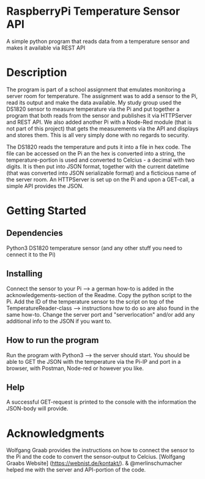 # RaspberryPi Temperature Sensor API
A simple python program that reads data from a temperature sensor and makes it available via REST API

# Description
The program is part of a school assignment that emulates monitoring a server room for temperature. The assignment was to add a sensor to the Pi, read its output and make the data available. My study group used the DS1820 sensor to measure temperature via the Pi and put together a program that both reads from the sensor and publishes it via HTTPServer and REST API. We also added another Pi with a Node-Red module (that is not part of this project) that gets the measurements via the API and displays and stores them. This is all very simply done with no regards to security.

The DS1820 reads the temperature and puts it into a file in hex code. The file can be accessed on the Pi an the hex is converted into a string, the temperature-portion is used and converted to Celcius - a decimal with two digits. It is then put into JSON format, together with the current datetime (that was converted into JSON serializable format) and a ficticious name of the server room. An HTTPServer is set up on the Pi and upon a GET-call, a simple API provides the JSON. 

# Getting Started
## Dependencies
Python3
DS1820 temperature sensor (and any other stuff you need to cennect it to the Pi)
## Installing
Connect the sensor to your Pi --> a german how-to is added in the acknowledgements-section of the Readme.
Copy the python script to the Pi.
Add the ID of the temperature sensor to the script on top of the TemperatureReader-class --> instructions how to do so are also found in the same how-to.
Change the server port and "serverlocation" and/or add any additional info to the JSON if you want to.
## How to run the program
Run the program with Python3 --> the server should start.
You should be able to GET the JSON with the temperature via the Pi-IP and port in a browser, with Postman, Node-red or however you like.
## Help
A successful GET-request is printed to the console with the information the JSON-body will provide.

# Acknowledgments
Wolfgang Graab provides the instructions on how to connect the sensor to the Pi and the code to convert the sensor-output to Celcius.
[Wolfgang Graabs Website] (https://webnist.de/kontakt/).
&
@merlinschumacher helped me with the server and API-portion of the code.
